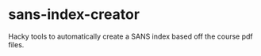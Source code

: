 # sans-index-creator
Hacky tools to automatically create a SANS index based off the course pdf files.
